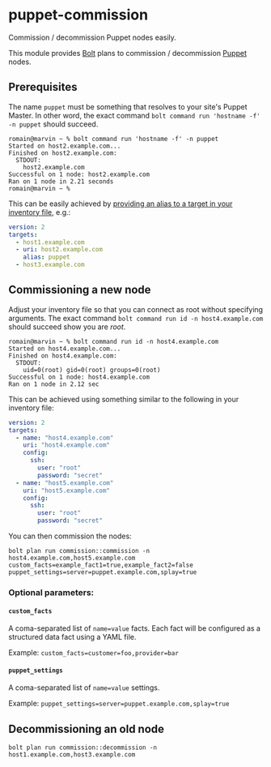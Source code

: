 # puppet-commission

Commission / decommission Puppet nodes easily.

This module provides [Bolt](https://puppet.com/docs/bolt/latest/bolt.html) plans to commission / decommission [Puppet](https://puppet.com/docs/puppet/latest/puppet_index.html) nodes.

## Prerequisites

The name `puppet` must be something that resolves to your site's Puppet Master.  In other word, the exact command `bolt command run 'hostname -f' -n puppet` should succeed.

```sh-session
romain@marvin ~ % bolt command run 'hostname -f' -n puppet
Started on host2.example.com...
Finished on host2.example.com:
  STDOUT:
    host2.example.com
Successful on 1 node: host2.example.com
Ran on 1 node in 2.21 seconds
romain@marvin ~ %
```

This can be easily achieved by [providing an alias to a target in your inventory file](https://puppet.com/docs/bolt/latest/inventory_file_v2.html#provide-an-alias-to-a-target), e.g.:

```yaml
version: 2
targets:
  - host1.example.com
  - uri: host2.example.com
    alias: puppet
  - host3.example.com
```

## Commissioning a new node

Adjust your inventory file so that you can connect as root without specifying arguments.  The exact command `bolt command run id -n host4.example.com` should succeed show you are _root_.

```sh-session
romain@marvin ~ % bolt command run id -n host4.example.com
Started on host4.example.com...
Finished on host4.example.com:
  STDOUT:
    uid=0(root) gid=0(root) groups=0(root)
Successful on 1 node: host4.example.com
Ran on 1 node in 2.12 sec
```
This can be achieved using something similar to the following in your inventory file:

```yaml
version: 2
targets:
  - name: "host4.example.com"
    uri: "host4.example.com"
    config:
      ssh:
        user: "root"
        password: "secret"
  - name: "host5.example.com"
    uri: "host5.example.com"
    config:
      ssh:
        user: "root"
        password: "secret"
```

You can then commission the nodes:

```
bolt plan run commission::commission -n host4.example.com,host5.example.com custom_facts=example_fact1=true,example_fact2=false puppet_settings=server=puppet.example.com,splay=true
```

### Optional parameters:

#### `custom_facts`

A coma-separated list of `name=value` facts.  Each fact will be configured as a structured data fact using a YAML file.

Example: `custom_facts=customer=foo,provider=bar`

#### `puppet_settings`

A coma-separated list of `name=value` settings.

Example: `puppet_settings=server=puppet.example.com,splay=true`

## Decommissioning an old node

```
bolt plan run commission::decommission -n host1.example.com,host3.example.com
```
